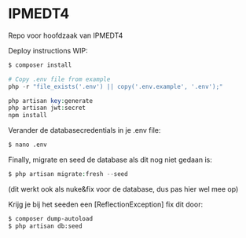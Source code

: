 # IPMEDT4
Repo voor hoofdzaak van IPMEDT4

Deploy instructions WIP:
```bash
$ composer install
```


```php
# Copy .env file from example
php -r "file_exists('.env') || copy('.env.example', '.env');"
```

```php
php artisan key:generate
php artisan jwt:secret
npm install
```
Verander de databasecredentials in je .env file:
```bash
$ nano .env

```

Finally, migrate en seed de database als dit nog niet gedaan is:
```php
$ php artisan migrate:fresh --seed
```
(dit werkt ook als nuke&fix voor de database, dus pas hier wel mee op)

Krijg je bij het seeden een [ReflectionException] fix dit door:
```bash
$ composer dump-autoload
$ php artisan db:seed
```
